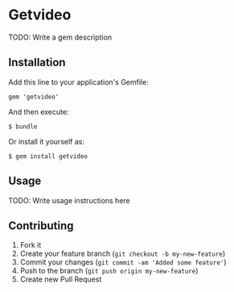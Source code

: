 # Getvideo

TODO: Write a gem description

## Installation

Add this line to your application's Gemfile:

    gem 'getvideo'

And then execute:

    $ bundle

Or install it yourself as:

    $ gem install getvideo

## Usage

TODO: Write usage instructions here

## Contributing

1. Fork it
2. Create your feature branch (`git checkout -b my-new-feature`)
3. Commit your changes (`git commit -am 'Added some feature'`)
4. Push to the branch (`git push origin my-new-feature`)
5. Create new Pull Request
